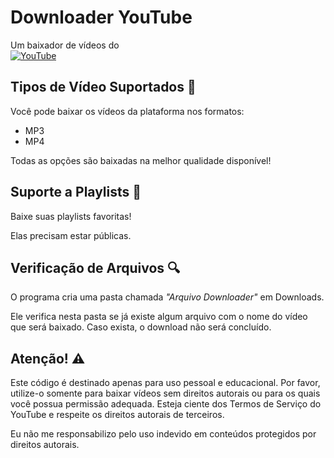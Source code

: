 # Downloader YouTube

Um baixador de vídeos do   
[![YouTube](https://img.shields.io/badge/YouTube-FF0000?style=for-the-badge&logo=youtube&logoColor=white)](COLOQUE_AQUI_O_LINK_PARA_O_SEU_CANAL_DO_YOUTUBE)

## Tipos de Vídeo Suportados 📂

Você pode baixar os vídeos da plataforma nos formatos:
- MP3
- MP4

Todas as opções são baixadas na melhor qualidade disponível!

## Suporte a Playlists 📃

Baixe suas playlists favoritas!

Elas precisam estar públicas.

## Verificação de Arquivos 🔍

O programa cria uma pasta chamada _"Arquivo Downloader"_ em Downloads. 

Ele verifica nesta pasta se já existe algum arquivo com o nome do vídeo que será baixado. Caso exista, o download não será concluído.

## Atenção! ⚠️

Este código é destinado apenas para uso pessoal e educacional. Por favor, utilize-o somente para baixar vídeos sem direitos autorais ou para os quais você possua permissão adequada. Esteja ciente dos Termos de Serviço do YouTube e respeite os direitos autorais de terceiros. 

Eu não me responsabilizo pelo uso indevido em conteúdos protegidos por direitos autorais.
